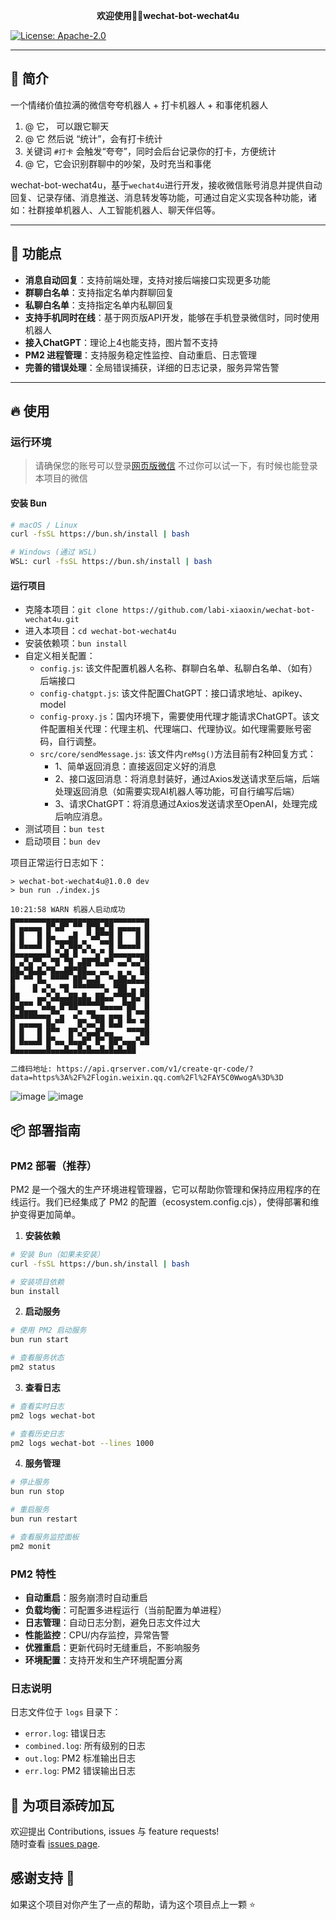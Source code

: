 <p align="center">
	<strong>欢迎使用👏🏻wechat-bot-wechat4u</strong>
</p>
<a href="#" target="_blank">
    <img alt="License: Apache-2.0" src="https://img.shields.io/badge/License-Apache2.0-red.svg" />
</a>

----------

## 🌆 简介

一个情绪价值拉满的微信夸夸机器人 + 打卡机器人 + 和事佬机器人

1. @ 它， 可以跟它聊天
2. @ 它 然后说 “统计”，会有打卡统计
3.  关键词 `#打卡` 会触发“夸夸”，同时会后台记录你的打卡，方便统计
4. @ 它，它会识别群聊中的吵架，及时充当和事佬

wechat-bot-wechat4u，基于`wechat4u`进行开发，接收微信账号消息并提供自动回复、记录存储、消息推送、消息转发等功能，可通过自定义实现各种功能，诸如：社群接单机器人、人工智能机器人、聊天伴侣等。

----------

## 🚀 功能点

- **消息自动回复**：支持前端处理，支持对接后端接口实现更多功能
- **群聊白名单**：支持指定名单内群聊回复
- **私聊白名单**：支持指定名单内私聊回复
- **支持手机同时在线**：基于网页版API开发，能够在手机登录微信时，同时使用机器人
- **接入ChatGPT**：理论上4也能支持，图片暂不支持
- **PM2 进程管理**：支持服务稳定性监控、自动重启、日志管理
- **完善的错误处理**：全局错误捕获，详细的日志记录，服务异常告警

----------

## 🔥 使用

###  运行环境
  
> 请确保您的账号可以登录[网页版微信](https://wx.qq.com/)
> 不过你可以试一下，有时候也能登录本项目的微信

#### 安装 Bun
```bash
# macOS / Linux
curl -fsSL https://bun.sh/install | bash

# Windows (通过 WSL)
WSL: curl -fsSL https://bun.sh/install | bash
```

#### 运行项目

- 克隆本项目：`git clone https://github.com/labi-xiaoxin/wechat-bot-wechat4u.git`
- 进入本项目：`cd wechat-bot-wechat4u`
- 安装依赖项：`bun install`
- 自定义相关配置：
  - `config.js`: 该文件配置机器人名称、群聊白名单、私聊白名单、（如有）后端接口
  - `config-chatgpt.js`: 该文件配置ChatGPT：接口请求地址、apikey、model
  - `config-proxy.js`：国内环境下，需要使用代理才能请求ChatGPT。该文件配置相关代理：代理主机、代理端口、代理协议。如代理需要账号密码，自行调整。
  - `src/core/sendMessage.js`: 该文件内`reMsg()`方法目前有2种回复方式：
    - 1、简单返回消息：直接返回定义好的消息
    - 2、接口返回消息：将消息封装好，通过Axios发送请求至后端，后端处理返回消息（如需要实现AI机器人等功能，可自行编写后端）
    - 3、请求ChatGPT：将消息通过Axios发送请求至OpenAI，处理完成后响应消息。
- 测试项目：`bun test`
- 启动项目：`bun dev`

项目正常运行日志如下：
```log
> wechat-bot-wechat4u@1.0.0 dev
> bun run ./index.js

10:21:58 WARN 机器人启动成功 
▄▄▄▄▄▄▄▄▄▄▄▄▄▄▄▄▄▄▄▄▄▄▄▄▄▄▄▄▄▄▄
█ ▄▄▄▄▄ █▀▄█▀ ▀▀ █▀█▄▀█ ▄▄▄▄▄ █
█ █   █ █▄   ▄█  ▀▄█▀▀█ █   █ █
█ █▄▄▄█ █ ▀█▀██▄▀▄  ▀▀█ █▄▄▄█ █
█▄▄▄▄▄▄▄█ ▀▄█ █ ▀ ▀▄▀ █▄▄▄▄▄▄▄█
█ ▄▀▄▀▀▄ ▀█ ▀█ ▄██▀█▄█▀ ▄▄▀▄▄▀█
██▄▀█▄█▄▀█▄▄██▀██▄▄ ▄▄  ▄ ▄  ██
█▀ ▀▀ █▄ ▀▀▀▀ ██▀▄▄█  ▀▄██▄█▄▄█
█    █ ▄▀▄ ▀█ ▀▀▀▀▀▀▀▄ ▀██ ▄ ▄█
██    ▄▄▀▄█▄▄██▄█▄ ██▄▄▀▀█▀█▄▀█
█▄█▀▀ ▀▄█▄ █▀██▀▀▀▀▀█▄▄▄▄▀██  █
█▄████▄▄▄▀▀▄  ▄▀ ▀█▄▄ ▄▄▄ █ ▀▀█
█ ▄▄▄▄▄ █▄▀▀   █▀▄▄▀█ █▄█ ▀▀ ▀█
█ █   █ █▀▀  █▀▄▀▄▄█▀▄▄   ▀▀▀██
█ █▄▄▄█ █▀▄▄ █▄▄█▀ █▀ ██▀▄▄▄▀▄█
█▄▄▄▄▄▄▄█▄▄▄█▄▄█▄█▄▄█▄█▄█▄██

二维码地址: https://api.qrserver.com/v1/create-qr-code/?data=https%3A%2F%2Flogin.weixin.qq.com%2Fl%2FAY5C0WwogA%3D%3D
```

![image](https://github.com/labi-xiaoxin/img/blob/main/wechat-private-talk.jpg?raw=true)
![image](https://github.com/labi-xiaoxin/img/blob/main/wechat-public-room.jpg?raw=true)

## 📦 部署指南

### PM2 部署（推荐）

PM2 是一个强大的生产环境进程管理器，它可以帮助你管理和保持应用程序的在线运行。我们已经集成了 PM2 的配置（ecosystem.config.cjs），使得部署和维护变得更加简单。

1. **安装依赖**
```bash
# 安装 Bun（如果未安装）
curl -fsSL https://bun.sh/install | bash

# 安装项目依赖
bun install
```

2. **启动服务**
```bash
# 使用 PM2 启动服务
bun run start

# 查看服务状态
pm2 status
```

3. **查看日志**
```bash
# 查看实时日志
pm2 logs wechat-bot

# 查看历史日志
pm2 logs wechat-bot --lines 1000
```

4. **服务管理**
```bash
# 停止服务
bun run stop

# 重启服务
bun run restart

# 查看服务监控面板
pm2 monit
```

### PM2 特性

- **自动重启**：服务崩溃时自动重启
- **负载均衡**：可配置多进程运行（当前配置为单进程）
- **日志管理**：自动日志分割，避免日志文件过大
- **性能监控**：CPU/内存监控，异常告警
- **优雅重启**：更新代码时无缝重启，不影响服务
- **环境配置**：支持开发和生产环境配置分离

### 日志说明

日志文件位于 `logs` 目录下：
- `error.log`: 错误日志
- `combined.log`: 所有级别的日志
- `out.log`: PM2 标准输出日志
- `err.log`: PM2 错误输出日志

## 🤝 为项目添砖加瓦

欢迎提出 Contributions, issues 与 feature requests!<br />
随时查看 [issues page](https://github.com/labi-xiaoxin/wechat-bot-wechat4u/issues).

## 感谢支持 🙏

如果这个项目对你产生了一点的帮助，请为这个项目点上一颗 ⭐️